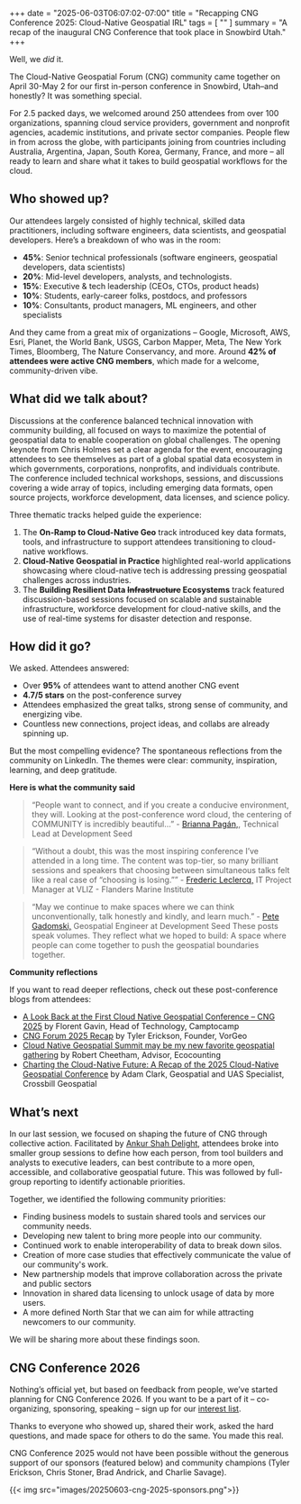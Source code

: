 +++
date = "2025-06-03T06:07:02-07:00"
title = "Recapping CNG Conference 2025: Cloud-Native Geospatial IRL"
tags = [ ""
]
summary = "A recap of the inaugural CNG Conference that took place in Snowbird Utah."
+++

Well, we *did* it.

The Cloud-Native Geospatial Forum (CNG) community came together on April 30-May 2 for our first in-person conference in Snowbird, Utah–and honestly? It was something special.

For 2.5 packed days, we welcomed around 250 attendees from over 100 organizations, spanning cloud service providers, government and nonprofit agencies, academic institutions, and private sector companies. People flew in from across the globe, with participants joining from countries including Australia, Argentina, Japan, South Korea, Germany, France, and more – all ready to learn and share what it takes to build geospatial workflows for the cloud.

## Who showed up?

Our attendees largely consisted of highly technical, skilled data practitioners, including software engineers, data scientists, and geospatial developers. Here’s a breakdown of who was in the room:

- **45%**: Senior technical  professionals (software engineers, geospatial developers, data scientists)
- **20%**: Mid-level developers, analysts, and technologists.
- **15%**: Executive & tech leadership (CEOs, CTOs, product heads)
- **10%**: Students, early-career folks, postdocs, and professors
- **10%**: Consultants, product managers, ML engineers, and other specialists

And they came from a great mix of organizations – Google, Microsoft, AWS, Esri, Planet, the World Bank, USGS, Carbon Mapper, Meta, The New York Times, Bloomberg, The Nature Conservancy, and more. Around **42% of attendees were active CNG members**, which made for a welcome, community-driven vibe.

## What did we talk about?

Discussions at the conference balanced technical innovation with community building, all focused on ways to maximize the potential of geospatial data to enable cooperation on global challenges. The opening keynote from Chris Holmes set a clear agenda for the event, encouraging attendees to see themselves as part of a global spatial data ecosystem in which governments, corporations, nonprofits, and individuals contribute. The conference included technical workshops, sessions, and discussions covering a wide array of topics, including emerging data formats, open source projects, workforce development, data licenses, and science policy.

Three thematic tracks helped guide the experience:

1. The **On-Ramp to Cloud-Native Geo** track introduced key data formats, tools, and infrastructure to support attendees transitioning to cloud-native workflows.
2. **Cloud-Native Geospatial in Practice** highlighted real-world applications showcasing where cloud-native tech is addressing pressing geospatial challenges across industries.
3. The **Building Resilient Data ~~Infrastructure~~ Ecosystems** track featured discussion-based sessions focused on scalable and sustainable infrastructure, workforce development for cloud-native skills, and the use of real-time systems for disaster detection and response.

## How did it go?

We asked. Attendees answered:

- Over **95%** of attendees want to attend another CNG event
- **4.7/5 stars** on the post-conference survey
- Attendees emphasized the great talks, strong sense of community, and energizing vibe.  
- Countless new connections, project ideas, and collabs are already spinning up.

But the most compelling evidence? The spontaneous reflections from the community on LinkedIn. The themes were clear: community, inspiration, learning, and deep gratitude.

**Here is what the community said**

> “People want to connect, and if you create a conducive environment, they will. Looking at the post-conference word cloud, the centering of COMMUNITY is incredibly beautiful…” - [Brianna Pagán,](httpshttps://www.linkedin.com/posts/brianna-r-pag%C3%A1n-phd-8a49a46b_cng2025-cng2025-activity-7325250403334328321-JGEj), Technical Lead at Development Seed

> “Without a doubt, this was the most inspiring conference I’ve attended in a long time. The content was top-tier, so many brilliant sessions and speakers that choosing between simultaneous talks felt like a real case of “choosing is losing.”” - [Frederic Leclercq,](https://www.linkedin.com/posts/fredlec_cng2025-activity-7324999309865771008-NZLF) IT Project Manager at VLIZ - Flanders Marine Institute

> “May we continue to make spaces where we can think unconventionally, talk honestly and kindly, and learn much.” - [Pete Gadomski,](https://www.linkedin.com/posts/pgadomski_cng2025-activity-7325260603361570817-v_XZ) Geospatial Engineer at Development Seed
These posts speak volumes. They reflect what we hoped to build: A space where people can come together to push the geospatial boundaries together.

**Community reflections**

If you want to read deeper reflections, check out these post-conference blogs from attendees:

- [A Look Back at the First Cloud Native Geospatial Conference – CNG 2025](https://camptocamp.com/en/news-events/cng2025) by Florent Gavin, Head of Technology, Camptocamp
- [CNG Forum 2025 Recap](https://www.analyze.earth/posts/cng-2025) by Tyler Erickson, Founder, VorGeo
- [Cloud Native Geospatial Summit may be my new favorite geospatial gathering](https://www.linkedin.com/pulse/cloud-native-geospatial-summit-may-my-new-favorite-robert-cheetham-ulwge) by Robert Cheetham, Advisor, Ecocounting
- [Charting the Cloud-Native Future: A Recap of the 2025 Cloud-Native Geospatial Conference](https://blog.lidarnews.com/charting-the-cloud-native-future-a-recap-of-the-2025-cloud-native-geospatial-conference/) by Adam Clark, Geospatial and UAS Specialist, Crossbill Geospatial

## What’s next

In our last session, we focused on shaping the future of CNG through collective action. Facilitated by [Ankur Shah Delight](https://ankurdelight.com), attendees broke into smaller group sessions to define how each person, from tool builders and analysts to executive leaders, can best contribute to a more open, accessible, and collaborative geospatial future. This was followed by full-group reporting to identify actionable priorities.

Together, we identified the following community priorities:

- Finding business models to sustain shared tools and services our community needs.
- Developing new talent to bring more people into our community.
- Continued work to enable interoperability of data to break down silos.
- Creation of more case studies that effectively communicate the value of our community's work.
- New partnership models that improve collaboration across the private and public sectors
- Innovation in shared data licensing to unlock usage of data by more users.
- A more defined North Star that we can aim for while attracting newcomers to our community.

We will be sharing more about these findings soon.

## CNG Conference 2026

Nothing’s official yet, but based on feedback from people, we’ve started planning for CNG Conference 2026. If you want to be a part of it – co-organizing, sponsoring, speaking – sign up for our [interest list](https://events.cloudnativegeo.org/cng2026interest).

Thanks to everyone who showed up, shared their work, asked the hard questions, and made space for others to do the same. You made this real.

CNG Conference 2025 would not have been possible without the generous support of our sponsors (featured below) and community champions (Tyler Erickson, Chris Stoner, Brad Andrick, and Charlie Savage).

{{< img src="images/20250603-cng-2025-sponsors.png">}}
